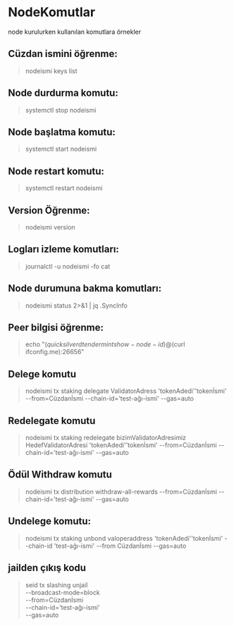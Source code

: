 # NodeKomutlar
node kurulurken kullanılan komutlara örnekler
## Cüzdan ismini öğrenme:
>nodeismi keys list
## Node durdurma komutu:
>systemctl stop nodeismi
## Node başlatma komutu:
>systemctl start nodeismi
## Node restart komutu:
>systemctl restart nodeismi
## Version Öğrenme:
>nodeismi version
## Logları izleme komutları:
>journalctl -u nodeismi -fo cat
## Node durumuna bakma komutları:
>nodeismi status 2>&1 | jq .SyncInfo
## Peer bilgisi öğrenme:
>echo "$(quicksilverd tendermint show-node-id)@$(curl ifconfig.me):26656"
## Delege komutu
>nodeismi tx staking delegate ValidatorAdress 'tokenAdedi''tokenİsmi' --from=Cüzdanİsmi --chain-id='test-ağı-ismi' --gas=auto
## Redelegate komutu
>nodeismi tx staking redelegate bizimValidatorAdresimiz HedefValidatorAdresi 'tokenAdedi''tokenİsmi' --from=Cüzdanİsmi --chain-id='test-ağı-ismi' --gas=auto
## Ödül Withdraw komutu
>nodeismi tx distribution withdraw-all-rewards --from=Cüzdanİsmi --chain-id='test-ağı-ismi' --gas=auto
## Undelege komutu:
>nodeismi tx staking unbond valoperaddress 'tokenAdedi''tokenİsmi'  --chain-id 'test-ağı-ismi' --from Cüzdanİsmi  --gas=auto
## jailden çıkış kodu
>seid tx slashing unjail \
  --broadcast-mode=block \
  --from=Cüzdanİsmi \
  --chain-id='test-ağı-ismi' \
  --gas=auto



